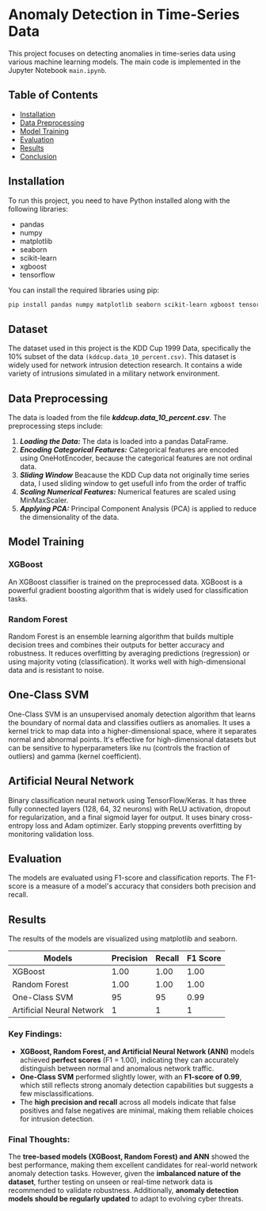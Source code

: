 # Anomaly Detection in Time-Series Data

This project focuses on detecting anomalies in time-series data using various machine learning models. The main code is implemented in the Jupyter Notebook `main.ipynb`.

## Table of Contents
- [Installation](link)
- [Data Preprocessing](#data-preprocessing)
- [Model Training](#model-training)
- [Evaluation](#evaluation)
- [Results](#results)
- [Conclusion](#conclusion)


## Installation

To run this project, you need to have Python installed along with the following libraries:

- pandas
- numpy
- matplotlib
- seaborn
- scikit-learn
- xgboost
- tensorflow

You can install the required libraries using pip:

```sh
pip install pandas numpy matplotlib seaborn scikit-learn xgboost tensorflow
```

## Dataset
The dataset used in this project is the KDD Cup 1999 Data, specifically the 10% subset of the data ```(kddcup.data_10_percent.csv)```. This dataset is widely used for network intrusion detection research. It contains a wide variety of intrusions simulated in a military network environment.

## Data Preprocessing

The data is loaded from the file ***kddcup.data_10_percent.csv***. The preprocessing steps include:

1. ***Loading the Data:*** The data is loaded into a pandas DataFrame.
2. ***Encoding Categorical Features:*** Categorical features are encoded using OneHotEncoder, because the categorical features are not ordinal data.
3. ***Sliding Window*** Beacause the KDD Cup data not originally time series data, I used sliding window to get usefull info from the order of traffic 
4. ***Scaling Numerical Features:*** Numerical features are scaled using MinMaxScaler.
5. ***Applying PCA:*** Principal Component Analysis (PCA) is applied to reduce the dimensionality of the data.

## Model Training
### XGBoost
An XGBoost classifier is trained on the preprocessed data. XGBoost is a powerful gradient boosting algorithm that is widely used for classification tasks.

### Random Forest
Random Forest is an ensemble learning algorithm that builds multiple decision trees and combines their outputs for better accuracy and robustness. It reduces overfitting by averaging predictions (regression) or using majority voting (classification). It works well with high-dimensional data and is resistant to noise.

## One-Class SVM
One-Class SVM is an unsupervised anomaly detection algorithm that learns the boundary of normal data and classifies outliers as anomalies. It uses a kernel trick to map data into a higher-dimensional space, where it separates normal and abnormal points. It's effective for high-dimensional datasets but can be sensitive to hyperparameters like nu (controls the fraction of outliers) and gamma (kernel coefficient).

## Artificial Neural Network
Binary classification neural network using TensorFlow/Keras. It has three fully connected layers (128, 64, 32 neurons) with ReLU activation, dropout for regularization, and a final sigmoid layer for output. It uses binary cross-entropy loss and Adam optimizer. Early stopping prevents overfitting by monitoring validation loss.

## Evaluation
The models are evaluated using F1-score and classification reports. The F1-score is a measure of a model's accuracy that considers both precision and recall.

## Results
The results of the models are visualized using matplotlib and seaborn.

| Models | Precision | Recall | F1 Score |
|--------|-----------|--------|----------|
| XGBoost| 1.00      | 1.00   | 1.00     |
|Random Forest| 1.00      | 1.00   | 1.00     |
|One-Class SVM| 95   | 95     | 0.99     |
|Artificial Neural Network|1|1|1|


### Key Findings:
- **XGBoost, Random Forest, and Artificial Neural Network (ANN)** models achieved **perfect scores** (F1 = 1.00), indicating they can accurately distinguish between normal and anomalous network traffic.
- **One-Class SVM** performed slightly lower, with an **F1-score of 0.99**, which still reflects strong anomaly detection capabilities but suggests a few misclassifications.
- The **high precision and recall** across all models indicate that false positives and false negatives are minimal, making them reliable choices for intrusion detection.

### Final Thoughts:
The **tree-based models (XGBoost, Random Forest) and ANN** showed the best performance, making them excellent candidates for real-world network anomaly detection tasks. However, given the **imbalanced nature of the dataset**, further testing on unseen or real-time network data is recommended to validate robustness. Additionally, **anomaly detection models should be regularly updated** to adapt to evolving cyber threats.